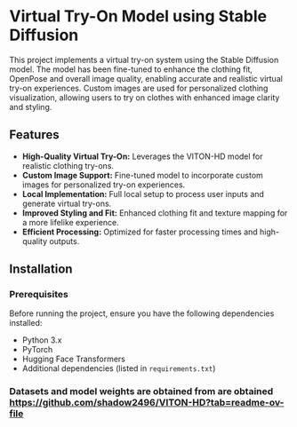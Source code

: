# Virtual Try-On Model using Stable Diffusion

This project implements a virtual try-on system using the Stable Diffusion model. The model has been fine-tuned to enhance the clothing fit, OpenPose and overall image quality, enabling accurate and realistic virtual try-on experiences. Custom images are used for personalized clothing visualization, allowing users to try on clothes with enhanced image clarity and styling.

## Features
- **High-Quality Virtual Try-On:** Leverages the VITON-HD model for realistic clothing try-ons.
- **Custom Image Support:** Fine-tuned model to incorporate custom images for personalized try-on experiences.
- **Local Implementation:** Full local setup to process user inputs and generate virtual try-ons.
- **Improved Styling and Fit:** Enhanced clothing fit and texture mapping for a more lifelike experience.
- **Efficient Processing:** Optimized for faster processing times and high-quality outputs.

## Installation

### Prerequisites

Before running the project, ensure you have the following dependencies installed:

- Python 3.x
- PyTorch
- Hugging Face Transformers
- Additional dependencies (listed in `requirements.txt`)

### Datasets and model weights are obtained from are obtained https://github.com/shadow2496/VITON-HD?tab=readme-ov-file

